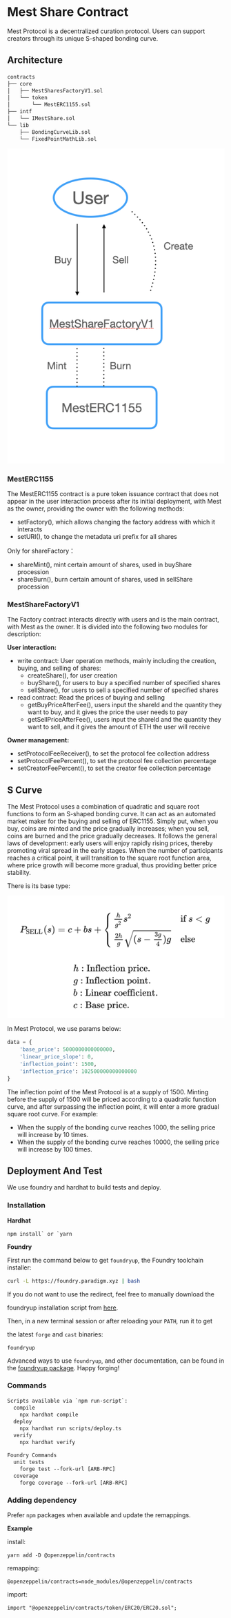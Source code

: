# Mest Share Contract

Mest Protocol is a decentralized curation protocol. Users can support creators through its unique S-shaped bonding curve.

## Architecture

```
contracts
├── core
│   ├── MestSharesFactoryV1.sol
│   └── token
│       └── MestERC1155.sol
├── intf
│   └── IMestShare.sol
└── lib
    ├── BondingCurveLib.sol
    └── FixedPointMathLib.sol
```





![contract-structure](/readmeImg/contract-structure.png)

### MestERC1155

The MestERC1155 contract is a pure token issuance contract that does not appear in the user interaction process after its initial deployment, with Mest as the owner, providing the owner with the following methods:

- setFactory(), which allows changing the factory address with which it interacts
- setURI(), to change the metadata uri prefix for all shares

Only for shareFactory：

* shareMint(), mint certain amount of shares, used in buyShare procession
* shareBurn(), burn certain amount of shares, used in sellShare procession



### MestShareFactoryV1

The Factory contract interacts directly with users and is the main contract, with Mest as the owner. It is divided into the following two modules for description:

**User interaction:**

- write contract: User operation methods, mainly including the creation, buying, and selling of shares:
  - createShare(), for user creation
  - buyShare(), for users to buy a specified number of specified shares
  - sellShare(), for users to sell a specified number of specified shares
- read contract: Read the prices of buying and selling
  - getBuyPriceAfterFee(), users input the shareId and the quantity they want to buy, and it gives the price the user needs to pay
  - getSellPriceAfterFee(), users input the shareId and the quantity they want to sell, and it gives the amount of ETH the user will receive

**Owner management:**

- setProtocolFeeReceiver(), to set the protocol fee collection address
- setProtocolFeePercent(), to set the protocol fee collection percentage
- setCreatorFeePercent(), to set the creator fee collection percentage



## S Curve

The Mest Protocol uses a combination of quadratic and square root functions to form an S-shaped bonding curve. It can act as an automated market maker for the buying and selling of ERC1155. Simply put, when you buy, coins are minted and the price gradually increases; when you sell, coins are burned and the price gradually decreases. It follows the general laws of development: early users will enjoy rapidly rising prices, thereby promoting viral spread in the early stages. When the number of participants reaches a critical point, it will transition to the square root function area, where price growth will become more gradual, thus providing better price stability.

There is its base type:

![img](/readmeImg/s-curve.png)

In Mest Protocol, we use params below:

```python
data = {
    'base_price': 5000000000000000,
    'linear_price_slope': 0,
    'inflection_point': 1500, 
    'inflection_price': 102500000000000000
}
```

The inflection point of the Mest Protocol is at a supply of 1500. Minting before the supply of 1500 will be priced according to a quadratic function curve, and after surpassing the inflection point, it will enter a more gradual square root curve. For example:

- When the supply of the bonding curve reaches 1000, the selling price will increase by 10 times.
- When the supply of the bonding curve reaches 10000, the selling price will increase by 100 times.



## Deployment And Test

We use foundry and hardhat to build tests and deploy.

### Installation

**Hardhat**

```
npm install` or `yarn
```

**Foundry**

First run the command below to get `foundryup`, the Foundry toolchain installer:

```sh
curl -L https://foundry.paradigm.xyz | bash
```

If you do not want to use the redirect, feel free to manually download the

foundryup installation script from [here](https://raw.githubusercontent.com/gakonst/foundry/master/foundryup/install).

Then, in a new terminal session or after reloading your `PATH`, run it to get

the latest `forge` and `cast` binaries:

```
foundryup
```

Advanced ways to use `foundryup`, and other documentation, can be found in the [foundryup package](./foundryup/README.md). Happy forging!

### Commands

```
Scripts available via `npm run-script`:
  compile
    npx hardhat compile
  deploy
    npx hardhat run scripts/deploy.ts
  verify
    npx hardhat verify
```

```
Foundry Commands
  unit tests
    forge test --fork-url [ARB-RPC]
  coverage
    forge coverage --fork-url [ARB-RPC]
```

### Adding dependency

Prefer `npm` packages when available and update the remappings.

**Example**

install:

```
yarn add -D @openzeppelin/contracts
```

remapping:

```
@openzeppelin/contracts=node_modules/@openzeppelin/contracts
```

import:

```
import "@openzeppelin/contracts/token/ERC20/ERC20.sol";
```

